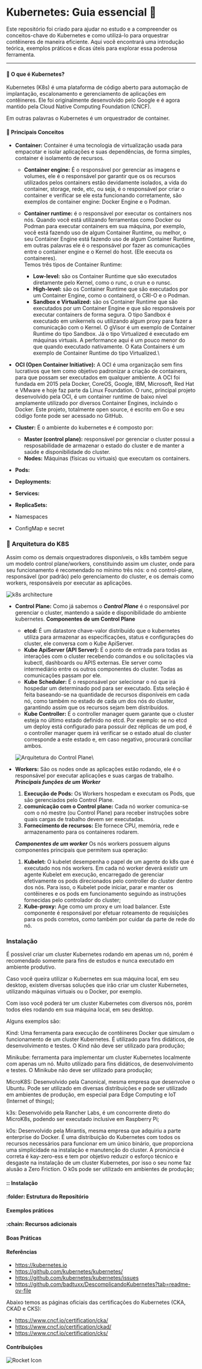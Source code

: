 # Kubernetes: Guia essencial :rocket:

Este repositório foi criado para ajudar no estudo e a compreender os conceitos-chave do Kubernetes e como utilizá-lo para orquestrar contêineres de maneira eficiente. Aqui você encontrará uma introdução teórica, exemplos práticos e dicas úteis para explorar essa poderosa ferramenta.
<hr>

#### :book: O que é Kubernetes?
Kubernetes (K8s) é uma plataforma de código aberto para automação de implantação, escalonamento e gerenciamento de aplicações em contêineres. Ele foi originalmente desenvolvido pelo Google e é agora mantido pela Cloud Native Computing Foundation (CNCF).

Em outras palavras o Kubernetes é um orquestrador de container.

#### :key: Principais Conceitos

* **Container:** Container é uma tecnologia de virtualização usada para empacotar e isolar aplicações e suas dependências, de forma simples, container é isolamento de recursos. 
    * **Container engine:** É o responsável por gerenciar as imagens e volumes, ele é o responsável por garantir que os os recursos utilizados pelos containers estão devidamente isolados, a vida do container, storage, rede, etc, ou seja, é o responsável por criar o container e verificar se ele esta funcionando corretamente, são exemplos de container engine: Docker Engine e o Podman.  
    
    * **Container runtime:** é o responsável por executar os containers nos nós. Quando você está utilizando ferramentas como Docker ou Podman para executar containers em sua máquina, por exemplo, você está fazendo uso de algum Container Runtime, ou melhor, o seu Container Engine está fazendo uso de algum Container Runtime, em outras palavras ele é o responsável por fazer as comunicações entre o container engine e o Kernel do host. (Ele executa os containeres).  
        Temos três tipos de Container Runtime:
        * **Low-level:** são os Container Runtime que são executados diretamente pelo Kernel, como o runc, o crun e o runsc.
        * **High-level:** são os Container Runtime que são executados por um Container Engine, como o containerd, o CRI-O e o Podman.
        * **Sandbox e Virtualized:** são os Container Runtime que são executados por um Container Engine e que são responsáveis por executar containers de forma segura. O tipo Sandbox é executado em unikernels ou utilizando algum proxy para fazer a comunicação com o Kernel. O gVisor é um exemplo de Container Runtime do tipo Sandbox. Já o tipo Virtualized é executado em máquinas virtuais. A performance aqui é um pouco menor do que quando executado nativamente. O Kata Containers é um exemplo de Container Runtime do tipo Virtualized.\

* **OCI (Open Container Initiative):** A OCI é uma organização sem fins lucrativos que tem como objetivo padronizar a criação de containers, para que possam ser executados em qualquer ambiente. A OCI foi fundada em 2015 pela Docker, CoreOS, Google, IBM, Microsoft, Red Hat e VMware e hoje faz parte da Linux Foundation.
O runc, principal projeto desenvolvido pela OCI, é um container runtime de baixo nível amplamente utilizado por diversos Container Engines, incluindo o Docker. Este projeto, totalmente open source, é escrito em Go e seu código fonte pode ser acessado no GitHub.

* **Cluster:** É o ambiente do kubernetes e é composto por:
    * **Master (control plane):** responsável por gerenciar o cluster possui a resposabilidade de armazenar o estado do cluster e de manter a saúde e disponibilidade do cluster.
    * **Nodes:** Máquinas (físicas ou virtuais) que executam os containers.

* **Pods:**

* **Deployments:**

* **Services:**

* **ReplicaSets:**

* Namespaces

* ConfigMap e secret

### 🧩 Arquitetura do K8S
Assim como os demais orquestradores disponíveis, o k8s também segue um modelo control plane/workers, constituindo assim um cluster, onde para seu funcionamento é recomendado no mínimo três nós: o nó control-plane, responsável (por padrão) pelo gerenciamento do cluster, e os demais como workers, responsáveis por executar as aplicações.

![k8s architecture](./img/kubernetes_archiketktur_blog.webp)

* **Control Plane:** Como já sabemos o ***Control Plane*** é o responsável por gerenciar o cluster, mantendo a saúde e disponibilidade do ambiente kubernetes.
**Componentes de um Control Plane**
    * **etcd:** É um datastore chave-valor distribuído que o kubernetes utiliza para armazenar as especificações, status e configurações do cluster, ele conversa com o Kube ApiServer.
    * **Kube ApiServer (API Server):** É o ponto de entrada para todas as interações com o cluster recebendo comandos e ou solicitações via kubectl, dashboards ou APIS externas. Ele server como intermediário entre os outros componentes do cluster. Todas as comunicações passam por ele. 
    * **Kube Scheduler:**  É o responsável por selecionar o nó que irá hospedar um determinado pod para ser executado. Esta seleção é feita baseando-se na quantidade de recursos disponíveis em cada nó, como também no estado de cada um dos nós do cluster, garantindo assim que os recursos sejam bem distribuídos.
    * **Kube Controller:** É o controller manager quem garante que o cluster esteja no último estado definido no etcd. Por exemplo: se no etcd um deploy está configurado para possuir dez réplicas de um pod, é o controller manager quem irá verificar se o estado atual do cluster corresponde a este estado e, em caso negativo, procurará conciliar ambos.

    ![Arquitetura do Control Plane](./img/Control_Plane_arq.png)\

* **Workers:** São os nodes onde as aplicações estão rodando, ele é o responsável por executar aplicações e suas cargas de trabalho.
    ***Principais funções de um Worker***
    1. **Execução de Pods:** Os Workers hospedam e executam os Pods, que são gerenciados pelo Control Plane.
    2. **comunicação com o Control plane:** Cada nó worker comunica-se com o nó mestre (ou Control Plane) para receber instruções sobre quais cargas de trabalho devem ser executadas.
    3. **Fornecimento de recursos:** Ele fornece CPU, memória, rede e armazenamento para os containeres rodarem.

    ***Componentes de um worker***
    Os nós workers possuem alguns componentes principais que permitem sua operação:
    1. **Kubelet:** O kubelet desempenha o papel de um agente do k8s que é executado nos nós workers. Em cada nó worker deverá existir um agente Kubelet em execução, encarregado de gerenciar efetivamente os pods direcionados pelo controller do cluster dentro dos nós. Para isso, o Kubelet pode iniciar, parar e manter os contêineres e os pods em funcionamento seguindo as instruções fornecidas pelo controlador do cluster;
    2. **Kube-proxy:** Age como um proxy e um load balancer. Este componente é responsável por efetuar roteamento de requisições para os pods corretos, como também por cuidar da parte de rede do nó.



### Instalação

É possível criar um cluster Kubernetes rodando em apenas um nó, porém é recomendado somente para fins de estudos e nunca executado em ambiente produtivo.

Caso você queira utilizar o Kubernetes em sua máquina local, em seu desktop, existem diversas soluções que irão criar um cluster Kubernetes, utilizando máquinas virtuais ou o Docker, por exemplo.

Com isso você poderá ter um cluster Kubernetes com diversos nós, porém todos eles rodando em sua máquina local, em seu desktop.

Alguns exemplos são:

Kind: Uma ferramenta para execução de contêineres Docker que simulam o funcionamento de um cluster Kubernetes. É utilizado para fins didáticos, de desenvolvimento e testes. O Kind não deve ser utilizado para produção;

Minikube: ferramenta para implementar um cluster Kubernetes localmente com apenas um nó. Muito utilizado para fins didáticos, de desenvolvimento e testes. O Minikube não deve ser utilizado para produção;

MicroK8S: Desenvolvido pela Canonical, mesma empresa que desenvolve o Ubuntu. Pode ser utilizado em diversas distribuições e pode ser utilizado em ambientes de produção, em especial para Edge Computing e IoT (Internet of things);

k3s: Desenvolvido pela Rancher Labs, é um concorrente direto do MicroK8s, podendo ser executado inclusive em Raspberry Pi;

k0s: Desenvolvido pela Mirantis, mesma empresa que adquiriu a parte enterprise do Docker. É uma distribuição do Kubernetes com todos os recursos necessários para funcionar em um único binário, que proporciona uma simplicidade na instalação e manutenção do cluster. A pronúncia é correta é kay-zero-ess e tem por objetivo reduzir o esforço técnico e desgaste na instalação de um cluster Kubernetes, por isso o seu nome faz alusão a Zero Friction. O k0s pode ser utilizado em ambientes de produção;



#### :: Instalação 

#### :folder: Estrutura do Repositório

#### Exemplos práticos

#### :chain: Recursos adicionais

#### Boas Práticas

#### Referências
* https://kubernetes.io
* https://github.com/kubernetes/kubernetes/
* https://github.com/kubernetes/kubernetes/issues
* https://github.com/badtuxx/DescomplicandoKubernetes?tab=readme-ov-file

Abaixo temos as páginas oficiais das certificações do Kubernetes (CKA, CKAD e CKS):

* https://www.cncf.io/certification/cka/
* https://www.cncf.io/certification/ckad/
* https://www.cncf.io/certification/cks/

#### Contribuições
![Rocket Icon](https://img.shields.io/badge/Launch-Rocket-blue?logo=rocket)

